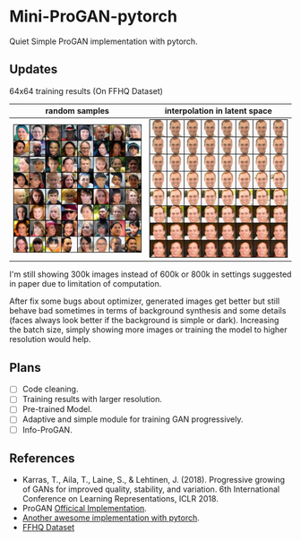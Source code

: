 # Mini-ProGAN-pytorch

Quiet Simple ProGAN implementation with pytorch.

## Updates

64x64 training results (On FFHQ Dataset)

| random samples | interpolation in latent space |
| -- | -- |
| ![64x64images](inference.png) | ![64x64walk](walk.png) |

I'm still showing 300k images instead of 600k or 800k in settings suggested in paper due to limitation of computation. 

After fix some bugs about optimizer, generated images get better but still behave bad sometimes in terms of background synthesis and some details (faces always look better if the background is simple or dark). Increasing the batch size, simply showing more images or training the model to higher resolution would help.

## Plans

- [ ] Code cleaning.
- [ ] Training results with larger resolution.
- [ ] Pre-trained Model.
- [ ] Adaptive and simple module for training GAN progressively.
- [ ] Info-ProGAN.

## References

- Karras, T., Aila, T., Laine, S., & Lehtinen, J. (2018). Progressive growing of GANs for improved quality, stability, and variation. 6th International Conference on Learning Representations, ICLR 2018.
- ProGAN [Officical Implementation](https://github.com/tkarras/progressive_growing_of_gans). 
- [Another awesome implementation with pytorch](https://github.com/akanimax/pro_gan_pytorch/tree/master/pro_gan_pytorch). 
- [FFHQ Dataset](https://github.com/NVlabs/ffhq-dataset)
